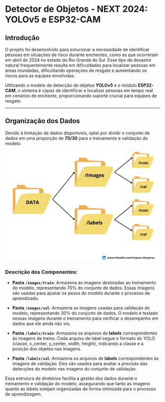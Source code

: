# Detector de Objetos - NEXT 2024: YOLOv5 e ESP32-CAM

## Introdução
O projeto foi desenvolvido para solucionar a necessidade de identificar pessoas em situações de risco durante enchentes, como as que ocorreram em abril de 2024 no estado do Rio Grande do Sul. Esse tipo de desastre natural frequentemente resulta em dificuldades para localizar pessoas em áreas inundadas, dificultando operações de resgate e aumentando os riscos para as equipes envolvidas.

Utilizando o modelo de detecção de objetos **YOLOv5** e o módulo **ESP32-CAM**, o sistema é capaz de identificar e localizar pessoas em tempo real em cenários de enchente, proporcionando suporte crucial para equipes de resgate.

---

## Organização dos Dados

Devido à limitação de dados disponíveis, optei por dividir o conjunto de dados em uma proporção de **70/30** para o treinamento e validação do modelo.

![Organização dos dados](assets/data.png)

### Descrição dos Componentes:

- **Pasta `/images/train`**: Armazena as imagens destinadas ao treinamento do modelo, representando 70% do conjunto de dados. Essas imagens são usadas para ajustar os pesos do modelo durante o processo de aprendizado.

- **Pasta `/images/val`**: Armazena as imagens usadas para validação do modelo, representando 30% do conjunto de dados. O modelo é testado nessas imagens durante o treinamento para verificar o desempenho em dados que ele ainda não viu.

- **Pasta `/labels/train`**: Armazena os arquivos de **labels** correspondentes às imagens de treino. Cada arquivo de label segue o formato do YOLO (classe, x_center, y_center, width, height), indicando a classe e a posição dos objetos nas imagens.

- **Pasta `/labels/val`**: Armazena os arquivos de **labels** correspondentes às imagens de validação. Eles são usados para avaliar a precisão das detecções do modelo nas imagens do conjunto de validação.

Essa estrutura de diretórios facilita a gestão dos dados durante o treinamento e validação do modelo, assegurando que tanto as imagens quanto as labels estejam organizadas de forma otimizada para o processo de aprendizagem.
